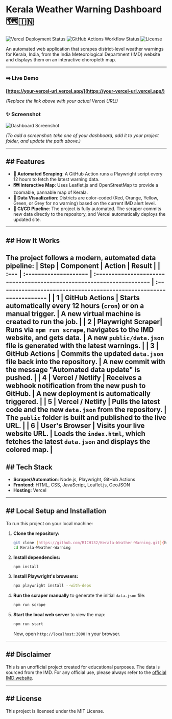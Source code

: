 # Kerala Weather Warning Dashboard 🗺️🇮🇳

![Vercel Deployment Status](https://img.shields.io/badge/deployment-live-brightgreen)
![GitHub Actions Workflow Status](https://github.com/RICH132/Kerala-Weather-Warning/actions/workflows/scrape.yml/badge.svg)
![License](https://img.shields.io/badge/license-MIT-blue)

An automated web application that scrapes district-level weather warnings for Kerala, India, from the India Meteorological Department (IMD) website and displays them on an interactive choropleth map.

---

### **➡️ Live Demo**

**[https://your-vercel-url.vercel.app/](https://your-vercel-url.vercel.app/)**

*(Replace the link above with your actual Vercel URL!)*

### **✨ Screenshot**

![Dashboard Screenshot](./path/to/your/screenshot.png)

*(To add a screenshot: take one of your dashboard, add it to your project folder, and update the path above.)*

---

## ## Features

-   **🤖 Automated Scraping**: A GitHub Action runs a Playwright script every 12 hours to fetch the latest warning data.
-   **🗺️ Interactive Map**: Uses Leaflet.js and OpenStreetMap to provide a zoomable, pannable map of Kerala.
-   **🎨 Data Visualization**: Districts are color-coded (Red, Orange, Yellow, Green, or Grey for no warning) based on the current IMD alert level.
-   **🚀 CI/CD Pipeline**: The project is fully automated. The scraper commits new data directly to the repository, and Vercel automatically deploys the updated site.

---

## ## How It Works

The project follows a modern, automated data pipeline:
| Step | Component             | Action                                                                | Result                                                              |
| :--- | :-------------------- | :-------------------------------------------------------------------- | :------------------------------------------------------------------ |
| 1    | **GitHub Actions** | Starts automatically every 12 hours (`cron`) or on a manual trigger.  | A new virtual machine is created to run the job.                    |
| 2    | **Playwright Scraper**| Runs via `npm run scrape`, navigates to the IMD website, and gets data. | A new `public/data.json` file is generated with the latest warnings.  |
| 3    | **GitHub Actions** | Commits the updated `data.json` file back into the repository.        | A new commit with the message "Automated data update" is pushed.    |
| 4    | **Vercel / Netlify** | Receives a webhook notification from the new push to GitHub.          | A new deployment is automatically triggered.                        |
| 5    | **Vercel / Netlify** | Pulls the latest code and the new `data.json` from the repository.    | The `public` folder is built and published to the live URL.         |
| 6    | **User's Browser** | Visits your live website URL.                                         | Loads the `index.html`, which fetches the latest `data.json` and displays the colored map. |
---

## ## Tech Stack

-   **Scraper/Automation**: Node.js, Playwright, GitHub Actions
-   **Frontend**: HTML, CSS, JavaScript, Leaflet.js, GeoJSON
-   **Hosting**: Vercel

---

## ## Local Setup and Installation

To run this project on your local machine:

1.  **Clone the repository:**
    ```bash
    git clone [https://github.com/RICH132/Kerala-Weather-Warning.git](https://github.com/RICH132/Kerala-Weather-Warning.git)
    cd Kerala-Weather-Warning
    ```

2.  **Install dependencies:**
    ```bash
    npm install
    ```

3.  **Install Playwright's browsers:**
    ```bash
    npx playwright install --with-deps
    ```

4.  **Run the scraper manually** to generate the initial `data.json` file:
    ```bash
    npm run scrape
    ```

5.  **Start the local web server** to view the map:
    ```bash
    npm run start
    ```
    Now, open `http://localhost:3000` in your browser.

---

## ## Disclaimer

This is an unofficial project created for educational purposes. The data is sourced from the IMD. For any official use, please always refer to the [official IMD website](https://mausam.imd.gov.in/).

---

## ## License

This project is licensed under the MIT License.